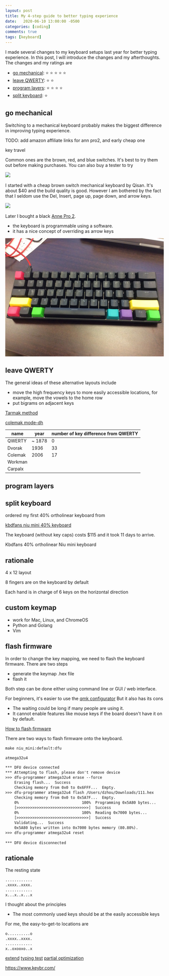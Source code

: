 ```yaml
---
layout: post
title: My 4-step guide to better typing experience
date:   2020-06-10 13:00:00 -0500
categories: [coding]
comments: true
tags: [keyboard]
---
```


I made several changes to my keyboard setups last year for better typing experience.
In this post, I will introduce the changes and my afterthoughts.
The changes and my ratings are

* [go mechanical](#mecha): &#11088; &#11088; &#11088; &#11088; &#11088;
* [leave QWERTY](#colemak): &#11088; &#11088;
* [program layers](#ortho): &#11088; &#11088; &#11088; &#11088;
* [split keyboard](#split): &#11088;

## <a name='mecha'></a> go mechanical

Switching to a mechanical keyboard probably makes the biggest difference in
improving typing experience.

TODO: add amazon affiliate links for ann pro2, and early cheap one

key travel

Common ones are the brown, red, and blue switches.
It's best to try them out before making purchases.
You can also buy a tester to try

<a target="_blank"  href="https://www.amazon.com/gp/product/B01G3BJOHO/ref=as_li_tl?ie=UTF8&camp=1789&creative=9325&creativeASIN=B01G3BJOHO&linkCode=as2&tag=nosarthur2016-20&linkId=7cd4d1b2e5038d71f6cf9a961e1acde2"><img border="0" src="//ws-na.amazon-adsystem.com/widgets/q?_encoding=UTF8&MarketPlace=US&ASIN=B01G3BJOHO&ServiceVersion=20070822&ID=AsinImage&WS=1&Format=_SL250_&tag=nosarthur2016-20" ></a><img src="//ir-na.amazon-adsystem.com/e/ir?t=nosarthur2016-20&l=am2&o=1&a=B01G3BJOHO" width="1" height="1" border="0" alt="" style="border:none !important; margin:0px !important;" />

I started with a cheap brown switch mechanical keyboard by Qisan.
It's about $40 and the build quality is good. However I am bothered by the fact
that I seldom use the Del, Insert, page up, page down, and arrow keys.

<a target="_blank"  href="https://www.amazon.com/gp/product/B01E8KO2B0/ref=as_li_tl?ie=UTF8&camp=1789&creative=9325&creativeASIN=B01E8KO2B0&linkCode=as2&tag=nosarthur2016-20&linkId=9f14d04d65b54c3935c8bc3bb3e094c0"><img border="0" src="//ws-na.amazon-adsystem.com/widgets/q?_encoding=UTF8&MarketPlace=US&ASIN=B01E8KO2B0&ServiceVersion=20070822&ID=AsinImage&WS=1&Format=_SL250_&tag=nosarthur2016-20" ></a><img src="//ir-na.amazon-adsystem.com/e/ir?t=nosarthur2016-20&l=am2&o=1&a=B01E8KO2B0" width="1" height="1" border="0" alt="" style="border:none !important; margin:0px !important;" />

Later I bought a black [Anne Pro 2](https://amzn.to/3dL815M).

- the keyboard is programmable using a software.
- it has a nice concept of overriding as arrow keys

[![ap2](/assets/ann_pro.jpg)](https://amzn.to/3dL815M)


## <a name='colemak'></a> leave QWERTY

The general ideas of these alternative layouts include

- move the high frequency keys to more easily accessible locations, for
  example, move the vowels to the home row
- put bigrams on adjacent keys

[Tarmak method](https://forum.colemak.com/topic/1858-learn-colemak-in-steps-with-the-tarmak-layouts/)

[colemak mode-dh](https://colemakmods.github.io/mod-dh/)

name | year | number of key difference from QWERTY
--- | ---|---
QWERTY |~ 1878 | 0
Dvorak | 1936 | 33
Colemak | 2006 | 17
Workman ||
Carpalx ||


## <a name='ortho'></a> program layers

## <a name='split'></a> split keyboard


ordered my first 40% ortholinear keyboard from

[kbdfans niu mini 40% keyboard](https://kbdfans.cn/collections/fully-assembled-keyboard/products/fully-assembled-niu40-mechanical-keyboard)

The keyboard (without key caps) costs $115 and it took 11 days to arrive.


Kbdfans 40% ortholinear Niu mini keyboard

## rationale

4 x 12 layout

8 fingers are on the keyboard by default

Each hand is in charge of 6 keys on the horizontal direction

## custom keymap

- work for Mac, Linux, and ChromeOS
- Python and Golang
- Vim


## flash firmware

In order to change the key mapping, we need to flash the keyboard firmware.
There are two steps


- generate the keymap .hex file
- flash it

Both step can be done either using command line or GUI / web interface.

For beginners, it's easier to use the [qmk configurator]()
But it also has its cons

- The waiting could be long if many people are using it.
- It cannot enable features like mouse keys if the board doesn't have it on by default.

[How to flash firmware]()

There are two ways to flash firmware onto the keyboard.
[](https://github.com/qmk/qmk_firmware/tree/master/keyboards/niu_mini)

```
make niu_mini:default:dfu
```


`atmega32u4`

```
*** DFU device connected
*** Attempting to flash, please don't remove device
>>> dfu-programmer atmega32u4 erase --force
    Erasing flash...  Success
    Checking memory from 0x0 to 0x6FFF...  Empty.
>>> dfu-programmer atmega32u4 flash /Users/dzhou/Downloads/111.hex
    Checking memory from 0x0 to 0x5A7F...  Empty.
    0%                            100%  Programming 0x5A80 bytes...
    [>>>>>>>>>>>>>>>>>>>>>>>>>>>>>>>>]  Success
    0%                            100%  Reading 0x7000 bytes...
    [>>>>>>>>>>>>>>>>>>>>>>>>>>>>>>>>]  Success
    Validating...  Success
    0x5A80 bytes written into 0x7000 bytes memory (80.80%).
>>> dfu-programmer atmega32u4 reset

*** DFU device disconnected
```


## rationale

The resting state
```
............
.xxxx..xxxx.
............
x...x..x...x
```


I thought about the principles

- The most commonly used keys should be at the easily accessible keys

For me, the easy-to-get-to locations are
```
o..........o
.xxxx..xxxx.
............
x..oxooxo..x
```

[extend](https://forum.colemak.com/topic/2014-extend-extra-extreme/)
[typing test](https://www.speedtypingonline.com/typing-test)
[partial optimization](http://mkweb.bcgsc.ca/carpalx/?partial_optimization)


https://www.keybr.com/
